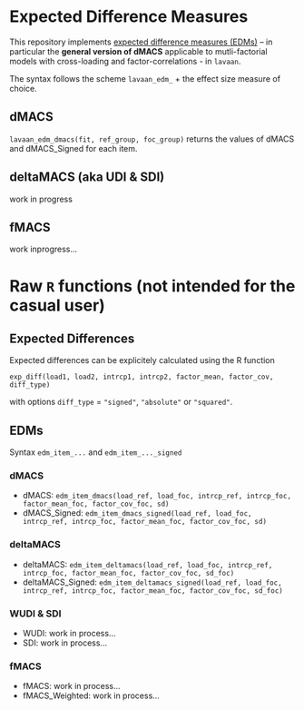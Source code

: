 # Expected Difference Measures

This repository implements [expected difference measures (EDMs)](https://osf.io/preprints/psyarxiv/cq9vk_v2) – in particular the **general version of dMACS** applicable to mutli-factorial models with cross-loading and factor-correlations - in `lavaan`.   

The syntax follows the scheme `lavaan_edm_` + the effect size measure of choice.
## dMACS
`lavaan_edm_dmacs(fit, ref_group, foc_group)` returns the values of dMACS and dMACS_Signed for each item. 

## deltaMACS (aka UDI & SDI) 
work in progress

## fMACS
work inprogress...

# Raw `R` functions (not intended for the casual user)
## Expected Differences
Expected differences can be explicitely calculated using the R function 

`exp_diff(load1, load2,
         intrcp1, intrcp2,
         factor_mean, factor_cov,
         diff_type)`

with options `diff_type` = `"signed"`, `"absolute"` or `"squared"`.
## EDMs
Syntax `edm_item_...` and `edm_item_..._signed`

### dMACS
* dMACS: `edm_item_dmacs(load_ref, load_foc, intrcp_ref, intrcp_foc, factor_mean_foc, factor_cov_foc, sd)`
* dMACS_Signed: `edm_item_dmacs_signed(load_ref, load_foc,
                                  intrcp_ref, intrcp_foc,
                                  factor_mean_foc, factor_cov_foc,
                                  sd)`
### deltaMACS
* deltaMACS: `edm_item_deltamacs(load_ref, load_foc,
                               intrcp_ref, intrcp_foc,
                               factor_mean_foc, factor_cov_foc,
                               sd_foc)`
* deltaMACS_Signed: `edm_item_deltamacs_signed(load_ref, load_foc,
                                      intrcp_ref, intrcp_foc,
                                      factor_mean_foc, factor_cov_foc,
                                      sd_foc)`
### WUDI & SDI
* WUDI: work in process...
* SDI: work in process...
### fMACS
* fMACS: work in process...
* fMACS_Weighted: work in process...

